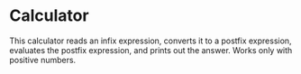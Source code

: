 # Calculator
This calculator reads an infix expression, converts it to a postfix expression, evaluates the postfix expression, and prints
out the answer. Works only with positive numbers.
